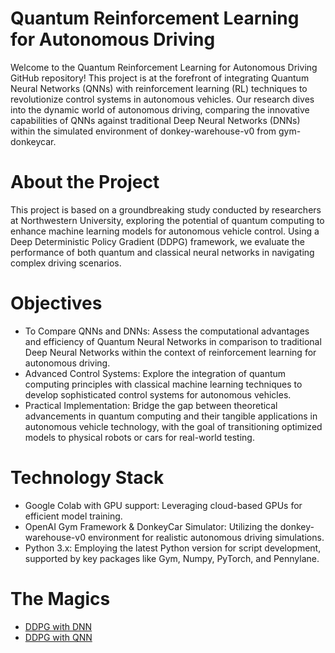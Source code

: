 # Quantum Reinforcement Learning for Autonomous Driving
Welcome to the Quantum Reinforcement Learning for Autonomous Driving GitHub repository! This project is at the forefront of integrating Quantum Neural Networks (QNNs) with reinforcement learning (RL) techniques to revolutionize control systems in autonomous vehicles. Our research dives into the dynamic world of autonomous driving, comparing the innovative capabilities of QNNs against traditional Deep Neural Networks (DNNs) within the simulated environment of donkey-warehouse-v0 from gym-donkeycar.
# About the Project
This project is based on a groundbreaking study conducted by researchers at Northwestern University, exploring the potential of quantum computing to enhance machine learning models for autonomous vehicle control. Using a Deep Deterministic Policy Gradient (DDPG) framework, we evaluate the performance of both quantum and classical neural networks in navigating complex driving scenarios.
# Objectives
- To Compare QNNs and DNNs: Assess the computational advantages and efficiency of Quantum Neural Networks in comparison to traditional Deep Neural Networks within the context of reinforcement learning for autonomous driving.
- Advanced Control Systems: Explore the integration of quantum computing principles with classical machine learning techniques to develop sophisticated control systems for autonomous vehicles.
- Practical Implementation: Bridge the gap between theoretical advancements in quantum computing and their tangible applications in autonomous vehicle technology, with the goal of transitioning optimized models to physical robots or cars for real-world testing.
# Technology Stack
- Google Colab with GPU support: Leveraging cloud-based GPUs for efficient model training.
- OpenAI Gym Framework & DonkeyCar Simulator: Utilizing the donkey-warehouse-v0 environment for realistic autonomous driving simulations.
- Python 3.x: Employing the latest Python version for script development, supported by key packages like Gym, Numpy, PyTorch, and Pennylane.
# The Magics
- [DDPG with DNN](https://github.com/Hantao-Lin/Quantum-Neural-Network-in-DDPG-for-autonomous-car/blob/main/donkey_car_dnn.py)
- [DDPG with QNN](https://github.com/Hantao-Lin/Quantum-Neural-Network-in-DDPG-for-autonomous-car/blob/main/donkey_car_qnn_2.py)
